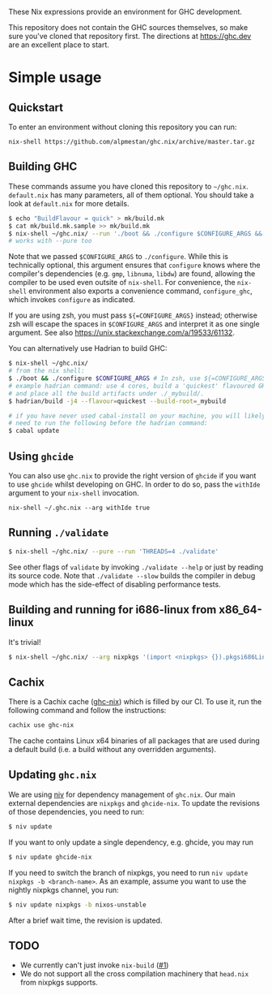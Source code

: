 These Nix expressions provide an environment for GHC development.

This repository does not contain the GHC sources themselves, so make sure
you've cloned that repository first. The directions at https://ghc.dev are
an excellent place to start.

# Simple usage

## Quickstart

To enter an environment without cloning this repository you can run:

```
nix-shell https://github.com/alpmestan/ghc.nix/archive/master.tar.gz
```

## Building GHC

These commands assume you have cloned this repository
to `~/ghc.nix`. `default.nix` has many parameters, all
of them optional. You should take a look at `default.nix`
for more details.


``` sh
$ echo "BuildFlavour = quick" > mk/build.mk
$ cat mk/build.mk.sample >> mk/build.mk
$ nix-shell ~/ghc.nix/ --run './boot && ./configure $CONFIGURE_ARGS && make -j4'
# works with --pure too
```

Note that we passed `$CONFIGURE_ARGS` to `./configure`. While this is
technically optional, this argument ensures that `configure` knows where the
compiler's dependencies (e.g. `gmp`, `libnuma`, `libdw`) are found, allowing
the compiler to be used even outsite of `nix-shell`. For convenience, the
`nix-shell` environment also exports a convenience command, `configure_ghc`,
which invokes `configure` as indicated.

If you are using zsh, you must pass `${=CONFIGURE_ARGS}` instead; otherwise
zsh will escape the spaces in `$CONFIGURE_ARGS` and interpret it as one single
argument. See also https://unix.stackexchange.com/a/19533/61132.

You can alternatively use Hadrian to build GHC:

``` sh
$ nix-shell ~/ghc.nix/
# from the nix shell:
$ ./boot && ./configure $CONFIGURE_ARGS # In zsh, use ${=CONFIGURE_ARGS}
# example hadrian command: use 4 cores, build a 'quickest' flavoured GHC
# and place all the build artifacts under ./_mybuild/.
$ hadrian/build -j4 --flavour=quickest --build-root=_mybuild

# if you have never used cabal-install on your machine, you will likely
# need to run the following before the hadrian command:
$ cabal update
```


## Using `ghcide`

You can also use `ghc.nix` to provide the right version of `ghcide` if you
want to use `ghcide` whilst developing on GHC. In order to do so, pass the `withIde`
argument to your `nix-shell` invocation.

```
nix-shell ~/.ghc.nix --arg withIde true
```

## Running `./validate`

``` sh
$ nix-shell ~/ghc.nix/ --pure --run 'THREADS=4 ./validate'
```

See other flags of `validate` by invoking `./validate --help` or just by reading its source code. Note that `./validate --slow` builds the compiler in debug mode which has the side-effect of disabling performance tests.

## Building and running for i686-linux from x86_64-linux

It's trivial!

``` sh
$ nix-shell ~/ghc.nix/ --arg nixpkgs '(import <nixpkgs> {}).pkgsi686Linux'
```

## Cachix

There is a Cachix cache ([ghc-nix](https://app.cachix.org/cache/ghc-nix)) which is filled by our CI. To use it, run the following command and follow the instructions:

```sh
cachix use ghc-nix
```

The cache contains Linux x64 binaries of all packages that are used during a default build (i.e. a build without any overridden arguments).

## Updating `ghc.nix`

We are using [niv](https://github.com/nmattia/niv) for dependency management of `ghc.nix`.
Our main external dependencies are `nixpkgs` and `ghcide-nix`.
To update the revisions of those dependencies, you need to run:
``` sh
$ niv update
```

If you want to only update a single dependency, e.g. ghcide, you may run
``` sh
$ niv update ghcide-nix
```

If you need to switch the branch of nixpkgs, you need to run `niv update nixpkgs -b <branch-name>`.
As an example, assume you want to use the nightly nixpkgs channel, you run:

``` sh
$ niv update nixpkgs -b nixos-unstable
```

After a brief wait time, the revision is updated.

## TODO

- We currently can't just invoke `nix-build` ([#1](https://github.com/alpmestan/ghc.nix/issues/1))
- We do not support all the cross compilation machinery that
  `head.nix` from nixpkgs supports.
